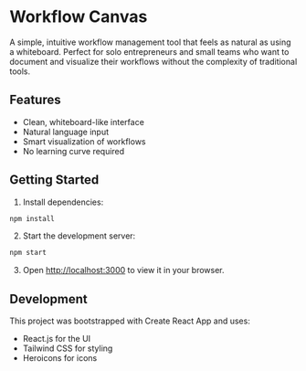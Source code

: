 # Workflow Canvas

A simple, intuitive workflow management tool that feels as natural as using a whiteboard. Perfect for solo entrepreneurs and small teams who want to document and visualize their workflows without the complexity of traditional tools.

## Features

- Clean, whiteboard-like interface
- Natural language input
- Smart visualization of workflows
- No learning curve required

## Getting Started

1. Install dependencies:
```bash
npm install
```

2. Start the development server:
```bash
npm start
```

3. Open [http://localhost:3000](http://localhost:3000) to view it in your browser.

## Development

This project was bootstrapped with Create React App and uses:
- React.js for the UI
- Tailwind CSS for styling
- Heroicons for icons
